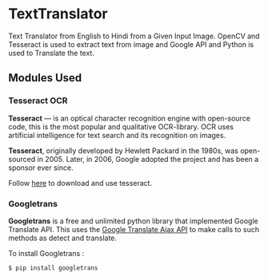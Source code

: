 # TextTranslator

Text Translator from English to Hindi from a Given Input Image. OpenCV and Tesseract is used to extract text from image and Google API and Python is used to Translate the text.

## Modules Used

### Tesseract OCR

**Tesseract** — is an optical character recognition engine with open-source code, this is the most popular and qualitative OCR-library. OCR uses artificial intelligence for text search and its recognition on images.

**Tesseract**, originally developed by Hewlett Packard in the 1980s, was open-sourced in 2005. Later, in 2006, Google adopted the project and has been a sponsor ever since.

Follow [here](https://github.com/tesseract-ocr/tesseract) to download and use tesseract.

### Googletrans

**Googletrans** is a free and unlimited python library that implemented Google Translate API. This uses the [Google Translate Ajax API](https://translate.google.com/) to make calls to such methods as detect and translate.

To install Googletrans : 
```diff
$ pip install googletrans
```






